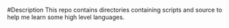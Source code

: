 #Description
This repo contains directories containing scripts and source to help me learn
some high level languages.